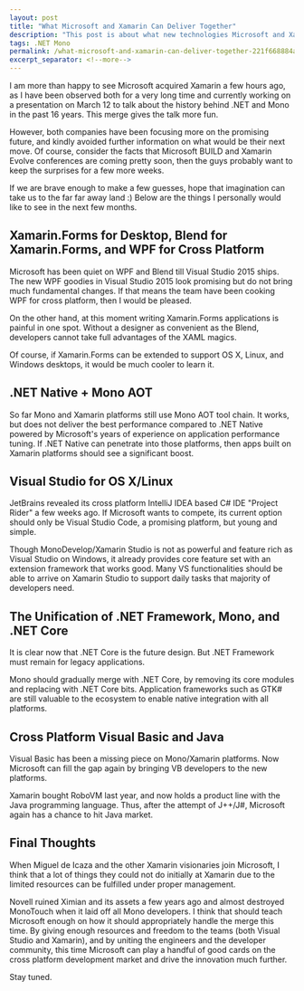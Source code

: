 ```yaml
---
layout: post
title: "What Microsoft and Xamarin Can Deliver Together"
description: "This post is about what new technologies Microsoft and Xamarin can deliver together."
tags: .NET Mono
permalink: /what-microsoft-and-xamarin-can-deliver-together-221f668884a7
excerpt_separator: <!--more-->
---
```

I am more than happy to see Microsoft acquired Xamarin a few hours ago, as I have been observed both for a very long time and currently working on a presentation on March 12 to talk about the history behind .NET and Mono in the past 16 years. This merge gives the talk more fun.

However, both companies have been focusing more on the promising future, and kindly avoided further information on what would be their next move. Of course, consider the facts that Microsoft BUILD and Xamarin Evolve conferences are coming pretty soon, then the guys probably want to keep the surprises for a few more weeks.

If we are brave enough to make a few guesses, hope that imagination can take us to the far far away land :) Below are the things I personally would like to see in the next few months.
<!--more-->

## Xamarin.Forms for Desktop, Blend for Xamarin.Forms, and WPF for Cross Platform

Microsoft has been quiet on WPF and Blend till Visual Studio 2015 ships. The new WPF goodies in Visual Studio 2015 look promising but do not bring much fundamental changes. If that means the team have been cooking WPF for cross platform, then I would be pleased.

On the other hand, at this moment writing Xamarin.Forms applications is painful in one spot. Without a designer as convenient as the Blend, developers cannot take full advantages of the XAML magics.

Of course, if Xamarin.Forms can be extended to support OS X, Linux, and Windows desktops, it would be much cooler to learn it.

## .NET Native + Mono AOT

So far Mono and Xamarin platforms still use Mono AOT tool chain. It works, but does not deliver the best performance compared to .NET Native powered by Microsoft's years of experience on application performance tuning. If .NET Native can penetrate into those platforms, then apps built on Xamarin platforms should see a significant boost.

## Visual Studio for OS X/Linux

JetBrains revealed its cross platform IntelliJ IDEA based C# IDE "Project Rider" a few weeks ago. If Microsoft wants to compete, its current option should only be Visual Studio Code, a promising platform, but young and simple.

Though MonoDevelop/Xamarin Studio is not as powerful and feature rich as Visual Studio on Windows, it already provides core feature set with an extension framework that works good. Many VS functionalities should be able to arrive on Xamarin Studio to support daily tasks that majority of developers need.

## The Unification of .NET Framework, Mono, and .NET Core

It is clear now that .NET Core is the future design. But .NET Framework must remain for legacy applications.

Mono should gradually merge with .NET Core, by removing its core modules and replacing with .NET Core bits. Application frameworks such as GTK# are still valuable to the ecosystem to enable native integration with all platforms.

## Cross Platform Visual Basic and Java

Visual Basic has been a missing piece on Mono/Xamarin platforms. Now Microsoft can fill the gap again by bringing VB developers to the new platforms.

Xamarin bought RoboVM last year, and now holds a product line with the Java programming language. Thus, after the attempt of J++/J#, Microsoft again has a chance to hit Java market.

## Final Thoughts

When Miguel de Icaza and the other Xamarin visionaries join Microsoft, I think that a lot of things they could not do initially at Xamarin due to the limited resources can be fulfilled under proper management.

Novell ruined Ximian and its assets a few years ago and almost destroyed MonoTouch when it laid off all Mono developers. I think that should teach Microsoft enough on how it should appropriately handle the merge this time. By giving enough resources and freedom to the teams (both Visual Studio and Xamarin), and by uniting the engineers and the developer community, this time Microsoft can play a handful of good cards on the cross platform development market and drive the innovation much further.

Stay tuned.